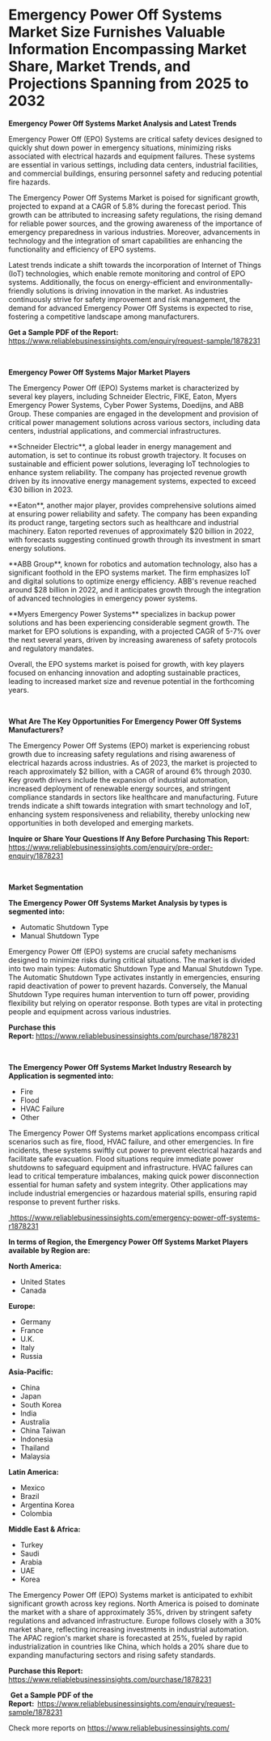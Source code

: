 <p><h1>Emergency Power Off Systems Market Size Furnishes Valuable Information Encompassing Market Share, Market Trends, and Projections Spanning from 2025 to 2032</h1></p><p><strong>Emergency Power Off Systems Market Analysis and Latest Trends</strong></p>
<p><p>Emergency Power Off (EPO) Systems are critical safety devices designed to quickly shut down power in emergency situations, minimizing risks associated with electrical hazards and equipment failures. These systems are essential in various settings, including data centers, industrial facilities, and commercial buildings, ensuring personnel safety and reducing potential fire hazards.</p><p>The Emergency Power Off Systems Market is poised for significant growth, projected to expand at a CAGR of 5.8% during the forecast period. This growth can be attributed to increasing safety regulations, the rising demand for reliable power sources, and the growing awareness of the importance of emergency preparedness in various industries. Moreover, advancements in technology and the integration of smart capabilities are enhancing the functionality and efficiency of EPO systems.</p><p>Latest trends indicate a shift towards the incorporation of Internet of Things (IoT) technologies, which enable remote monitoring and control of EPO systems. Additionally, the focus on energy-efficient and environmentally-friendly solutions is driving innovation in the market. As industries continuously strive for safety improvement and risk management, the demand for advanced Emergency Power Off Systems is expected to rise, fostering a competitive landscape among manufacturers.</p></p>
<p><strong>Get a Sample PDF of the Report:&nbsp;</strong> <a href="https://www.reliablebusinessinsights.com/enquiry/request-sample/1878231?utm_campaign=2274&utm_medium=2&utm_source=Github&utm_content=ia&utm_term=28022025&utm_id=emergency-power-off-systems">https://www.reliablebusinessinsights.com/enquiry/request-sample/1878231</a></p>
<p>&nbsp;</p>
<p><strong>Emergency Power Off Systems Major Market Players</strong></p>
<p><p>The Emergency Power Off (EPO) Systems market is characterized by several key players, including Schneider Electric, FIKE, Eaton, Myers Emergency Power Systems, Cyber Power Systems, Doedijns, and ABB Group. These companies are engaged in the development and provision of critical power management solutions across various sectors, including data centers, industrial applications, and commercial infrastructures.</p><p>**Schneider Electric**, a global leader in energy management and automation, is set to continue its robust growth trajectory. It focuses on sustainable and efficient power solutions, leveraging IoT technologies to enhance system reliability. The company has projected revenue growth driven by its innovative energy management systems, expected to exceed €30 billion in 2023.</p><p>**Eaton**, another major player, provides comprehensive solutions aimed at ensuring power reliability and safety. The company has been expanding its product range, targeting sectors such as healthcare and industrial machinery. Eaton reported revenues of approximately $20 billion in 2022, with forecasts suggesting continued growth through its investment in smart energy solutions.</p><p>**ABB Group**, known for robotics and automation technology, also has a significant foothold in the EPO systems market. The firm emphasizes IoT and digital solutions to optimize energy efficiency. ABB's revenue reached around $28 billion in 2022, and it anticipates growth through the integration of advanced technologies in emergency power systems.</p><p>**Myers Emergency Power Systems** specializes in backup power solutions and has been experiencing considerable segment growth. The market for EPO solutions is expanding, with a projected CAGR of 5-7% over the next several years, driven by increasing awareness of safety protocols and regulatory mandates.</p><p>Overall, the EPO systems market is poised for growth, with key players focused on enhancing innovation and adopting sustainable practices, leading to increased market size and revenue potential in the forthcoming years.</p></p>
<p>&nbsp;</p>
<p><strong>What Are The Key Opportunities For Emergency Power Off Systems Manufacturers?</strong></p>
<p><p>The Emergency Power Off Systems (EPO) market is experiencing robust growth due to increasing safety regulations and rising awareness of electrical hazards across industries. As of 2023, the market is projected to reach approximately $2 billion, with a CAGR of around 6% through 2030. Key growth drivers include the expansion of industrial automation, increased deployment of renewable energy sources, and stringent compliance standards in sectors like healthcare and manufacturing. Future trends indicate a shift towards integration with smart technology and IoT, enhancing system responsiveness and reliability, thereby unlocking new opportunities in both developed and emerging markets.</p></p>
<p><strong>Inquire or Share Your Questions If Any Before Purchasing This Report:</strong> <a href="https://www.reliablebusinessinsights.com/enquiry/pre-order-enquiry/1878231?utm_campaign=2274&utm_medium=2&utm_source=Github&utm_content=ia&utm_term=28022025&utm_id=emergency-power-off-systems">https://www.reliablebusinessinsights.com/enquiry/pre-order-enquiry/1878231</a></p>
<p>&nbsp;</p>
<p><strong>Market Segmentation</strong></p>
<p><strong>The Emergency Power Off Systems Market Analysis by types is segmented into:</strong></p>
<p><ul><li>Automatic Shutdown Type</li><li>Manual Shutdown Type</li></ul></p>
<p><p>Emergency Power Off (EPO) systems are crucial safety mechanisms designed to minimize risks during critical situations. The market is divided into two main types: Automatic Shutdown Type and Manual Shutdown Type. The Automatic Shutdown Type activates instantly in emergencies, ensuring rapid deactivation of power to prevent hazards. Conversely, the Manual Shutdown Type requires human intervention to turn off power, providing flexibility but relying on operator response. Both types are vital in protecting people and equipment across various industries.</p></p>
<p><strong>Purchase this Report:&nbsp;</strong><a href="https://www.reliablebusinessinsights.com/purchase/1878231?utm_campaign=2274&utm_medium=2&utm_source=Github&utm_content=ia&utm_term=28022025&utm_id=emergency-power-off-systems">https://www.reliablebusinessinsights.com/purchase/1878231</a></p>
<p>&nbsp;</p>
<p><strong>The Emergency Power Off Systems Market Industry Research by Application is segmented into:</strong></p>
<p><ul><li>Fire</li><li>Flood</li><li>HVAC Failure</li><li>Other</li></ul></p>
<p><p>The Emergency Power Off Systems market applications encompass critical scenarios such as fire, flood, HVAC failure, and other emergencies. In fire incidents, these systems swiftly cut power to prevent electrical hazards and facilitate safe evacuation. Flood situations require immediate power shutdowns to safeguard equipment and infrastructure. HVAC failures can lead to critical temperature imbalances, making quick power disconnection essential for human safety and system integrity. Other applications may include industrial emergencies or hazardous material spills, ensuring rapid response to prevent further risks.</p></p>
<p><a href="https://www.reliablebusinessinsights.com/emergency-power-off-systems-r1878231?utm_campaign=2274&utm_medium=2&utm_source=Github&utm_content=ia&utm_term=28022025&utm_id=emergency-power-off-systems">&nbsp;https://www.reliablebusinessinsights.com/emergency-power-off-systems-r1878231</a></p>
<p><strong>In terms of Region, the Emergency Power Off Systems Market Players available by Region are:</strong></p>
<p>
    <p> <strong> North America: </strong>
        <ul>
            <li>United States</li>
            <li>Canada</li>
        </ul>
        </p> 
    <p> <strong> Europe: </strong>
        <ul>
            <li>Germany</li>
            <li>France</li>
            <li>U.K.</li>
            <li>Italy</li>
            <li>Russia</li>
        </ul>
        </p> 
    <p> <strong> Asia-Pacific: </strong>
        <ul>
            <li>China</li>
            <li>Japan</li>
            <li>South Korea</li>
            <li>India</li>
            <li>Australia</li>
            <li>China Taiwan</li>
            <li>Indonesia</li>
            <li>Thailand</li>
            <li>Malaysia</li>
        </ul>
        </p> 
    <p> <strong> Latin America: </strong>
        <ul>
            <li>Mexico</li>
            <li>Brazil</li>
            <li>Argentina Korea</li>
            <li>Colombia</li>
        </ul>
        </p> 
    <p> <strong> Middle East & Africa: </strong>
        <ul>
            <li>Turkey</li>
            <li>Saudi</li>
            <li>Arabia</li>
            <li>UAE</li>
            <li>Korea</li>
        </ul>
    </p>
    </p>
<p><p>The Emergency Power Off (EPO) Systems market is anticipated to exhibit significant growth across key regions. North America is poised to dominate the market with a share of approximately 35%, driven by stringent safety regulations and advanced infrastructure. Europe follows closely with a 30% market share, reflecting increasing investments in industrial automation. The APAC region's market share is forecasted at 25%, fueled by rapid industrialization in countries like China, which holds a 20% share due to expanding manufacturing sectors and rising safety standards.</p></p>
<p><strong>Purchase this Report: </strong><a href="https://www.reliablebusinessinsights.com/purchase/1878231?utm_campaign=2274&utm_medium=2&utm_source=Github&utm_content=ia&utm_term=28022025&utm_id=emergency-power-off-systems">https://www.reliablebusinessinsights.com/purchase/1878231</a></p>
<p>&nbsp;<strong>Get a Sample PDF of the Report:&nbsp;&nbsp;</strong><a href="https://www.reliablebusinessinsights.com/enquiry/request-sample/1878231?utm_campaign=2274&utm_medium=2&utm_source=Github&utm_content=ia&utm_term=28022025&utm_id=emergency-power-off-systems">https://www.reliablebusinessinsights.com/enquiry/request-sample/1878231</a></p>
<p><strong></strong></p>
<p>Check more reports on <a href="https://www.reliablebusinessinsights.com/?utm_campaign=2274&utm_medium=2&utm_source=Github&utm_content=ia&utm_term=28022025&utm_id=emergency-power-off-systems">https://www.reliablebusinessinsights.com/</a></p>
